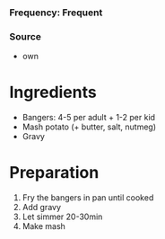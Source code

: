### Frequency: Frequent

### Source
* own

# Ingredients
* Bangers: 4-5 per adult + 1-2 per kid
* Mash potato (+ butter, salt, nutmeg)
* Gravy

# Preparation  
1. Fry the bangers in pan until cooked
2. Add gravy
3. Let simmer 20-30min
4. Make mash 
